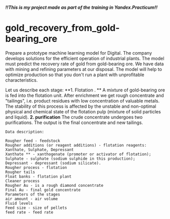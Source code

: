 ***!!This is my project made as part of the training in Yandex.Practicum!!***

# gold_recovery_from_gold-bearing_ore

Prepare a prototype machine learning model for Digital. The company develops solutions for the efficient operation of industrial plants.
The model must predict the recovery rate of gold from gold-bearing ore. We have data with mining and refining parameters at our disposal.
The model will help to optimize production so that you don't run a plant with unprofitable characteristics.

Let us describe each stage:
**1. Flotation . **
A mixture of gold-bearing ore is fed into the flotation unit. After enrichment we get rough concentrate and "tailings", i.e. product residues with low concentration of valuable metals.
The stability of this process is affected by the unstable and non-optimal physical and chemical state of the flotation pulp (mixture of solid particles and liquid).
**2. purification**
The crude concentrate undergoes two purifications. The output is the final concentrate and new tailings.


```
Data description:

Rougher feed - feedstock
Rougher additions (or reagent additions) - flotation reagents: Xanthate, Sulphate, Depressant
Xanthate ** - xanthogenate (promoter or activator of flotation);
Sulphate - sulphate (sodium sulphide in this production);
Depressant - depressant (sodium silicate).
Rougher process - flotation
Rougher tails
Float banks - flotation plant
Cleaner process
Rougher Au - is a rough diamond concentrate
Final Au - final gold concentrate
Parameters of the stages
air amount - air volume
Fluid levels
Feed size - size of pellets
feed rate - feed rate
```
